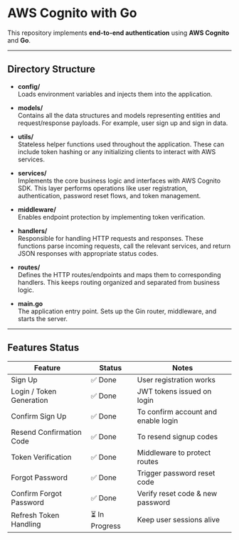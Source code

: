 # AWS Cognito with Go

This repository implements **end-to-end authentication** using **AWS Cognito** and **Go**.

---

## Directory Structure

- **config/**  
  Loads environment variables and injects them into the application.

- **models/**  
  Contains all the data structures and models representing entities and request/response payloads. For example, user sign up and sign in data.

- **utils/**  
  Stateless helper functions used throughout the application. These can include token hashing or any initializing clients to interact with AWS services.

- **services/**  
  Implements the core business logic and interfaces with AWS Cognito SDK. This layer performs operations like user registration, authentication, password reset flows, and token management.

- **middleware/**  
  Enables endpoint protection by implementing token verification.

- **handlers/**  
  Responsible for handling HTTP requests and responses. These functions parse incoming requests, call the relevant services, and return JSON responses with appropriate status codes.

- **routes/**  
  Defines the HTTP routes/endpoints and maps them to corresponding handlers. This keeps routing organized and separated from business logic.

- **main.go**  
  The application entry point. Sets up the Gin router, middleware, and starts the server.

---

## Features Status

| Feature                  | Status         | Notes                               |
| ------------------------ | -------------- | ----------------------------------- |
| Sign Up                  | ✅ Done        | User registration works             |
| Login / Token Generation | ✅ Done        | JWT tokens issued on login          |
| Confirm Sign Up          | ✅ Done        | To confirm account and enable login |
| Resend Confirmation Code | ✅ Done        | To resend signup codes              |
| Token Verification       | ✅ Done        | Middleware to protect routes        |
| Forgot Password          | ✅ Done        | Trigger password reset code         |
| Confirm Forgot Password  | ✅ Done        | Verify reset code & new password    |
| Refresh Token Handling   | ⏳ In Progress | Keep user sessions alive            |
